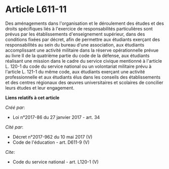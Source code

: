# Article L611-11

Des aménagements dans l'organisation et le déroulement des études et des  droits spécifiques liés à l'exercice de
responsabilités particulières  sont prévus par les établissements d'enseignement supérieur, dans des  conditions fixées par
décret, afin de permettre aux étudiants exerçant  des responsabilités au sein du bureau d'une association, aux étudiants
accomplissant une activité militaire dans la réserve opérationnelle  prévue au livre II de la quatrième partie du code de la
défense, aux  étudiants réalisant une mission dans le cadre du service civique  mentionné à l'article L. 120-1 du code du
service national ou un  volontariat militaire prévu à l'article L. 121-1 du même code, aux  étudiants exerçant une activité
professionnelle et aux étudiants élus  dans les conseils des établissements et des centres régionaux des œuvres
universitaires et scolaires de concilier leurs études et leur  engagement.

**Liens relatifs à cet article**

_Créé par_:

  - Loi n°2017-86 du 27 janvier 2017 - art. 34

_Cité par_:

  - Décret n°2017-962 du 10 mai 2017 (V)
  - Code de l'éducation - art. D611-9 (V)

_Cite_:

  - Code du service national - art. L120-1 (V)

